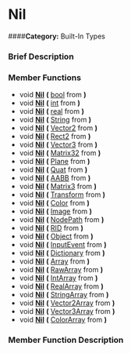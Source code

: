 #  Nil  
####**Category:** Built-In Types

###  Brief Description  


###  Member Functions 
  * void  **[Nil](#Nil)**  **(** [bool](class_bool) from  **)**
  * void  **[Nil](#Nil)**  **(** [int](class_int) from  **)**
  * void  **[Nil](#Nil)**  **(** [real](class_real) from  **)**
  * void  **[Nil](#Nil)**  **(** [String](class_string) from  **)**
  * void  **[Nil](#Nil)**  **(** [Vector2](class_vector2) from  **)**
  * void  **[Nil](#Nil)**  **(** [Rect2](class_rect2) from  **)**
  * void  **[Nil](#Nil)**  **(** [Vector3](class_vector3) from  **)**
  * void  **[Nil](#Nil)**  **(** [Matrix32](class_matrix32) from  **)**
  * void  **[Nil](#Nil)**  **(** [Plane](class_plane) from  **)**
  * void  **[Nil](#Nil)**  **(** [Quat](class_quat) from  **)**
  * void  **[Nil](#Nil)**  **(** [AABB](class_aabb) from  **)**
  * void  **[Nil](#Nil)**  **(** [Matrix3](class_matrix3) from  **)**
  * void  **[Nil](#Nil)**  **(** [Transform](class_transform) from  **)**
  * void  **[Nil](#Nil)**  **(** [Color](class_color) from  **)**
  * void  **[Nil](#Nil)**  **(** [Image](class_image) from  **)**
  * void  **[Nil](#Nil)**  **(** [NodePath](class_nodepath) from  **)**
  * void  **[Nil](#Nil)**  **(** [RID](class_rid) from  **)**
  * void  **[Nil](#Nil)**  **(** [Object](class_object) from  **)**
  * void  **[Nil](#Nil)**  **(** [InputEvent](class_inputevent) from  **)**
  * void  **[Nil](#Nil)**  **(** [Dictionary](class_dictionary) from  **)**
  * void  **[Nil](#Nil)**  **(** [Array](class_array) from  **)**
  * void  **[Nil](#Nil)**  **(** [RawArray](class_rawarray) from  **)**
  * void  **[Nil](#Nil)**  **(** [IntArray](class_intarray) from  **)**
  * void  **[Nil](#Nil)**  **(** [RealArray](class_realarray) from  **)**
  * void  **[Nil](#Nil)**  **(** [StringArray](class_stringarray) from  **)**
  * void  **[Nil](#Nil)**  **(** [Vector2Array](class_vector2array) from  **)**
  * void  **[Nil](#Nil)**  **(** [Vector3Array](class_vector3array) from  **)**
  * void  **[Nil](#Nil)**  **(** [ColorArray](class_colorarray) from  **)**

###  Member Function Description  

